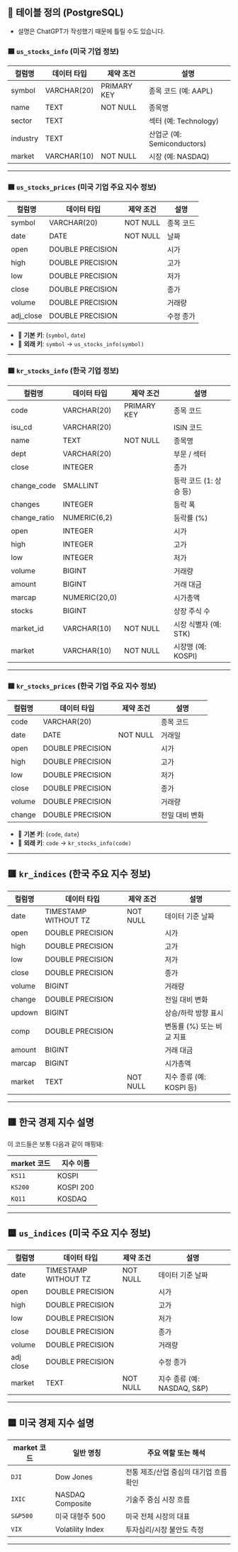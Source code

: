 ## 📘 테이블 정의 (PostgreSQL)
- 설명은 ChatGPT가 작성했기 때문에 틀릴 수도 있습니다.

### 🟦 `us_stocks_info` (미국 기업 정보)

| 컬럼명   | 데이터 타입     | 제약 조건        | 설명                       |
|----------|------------------|------------------|----------------------------|
| symbol   | VARCHAR(20)      | PRIMARY KEY      | 종목 코드 (예: AAPL)       |
| name     | TEXT             | NOT NULL         | 종목명                     |
| sector   | TEXT             |                  | 섹터 (예: Technology)      |
| industry | TEXT             |                  | 산업군 (예: Semiconductors)|
| market   | VARCHAR(10)      | NOT NULL         | 시장 (예: NASDAQ)          |

---

### 🟦 `us_stocks_prices` (미국 기업 주요 지수 정보)

| 컬럼명   | 데이터 타입     | 제약 조건        | 설명                   |
|----------|------------------|------------------|------------------------|
| symbol   | VARCHAR(20)      | NOT NULL         | 종목 코드              |
| date     | DATE             | NOT NULL         | 날짜                   |
| open     | DOUBLE PRECISION |                  | 시가                   |
| high     | DOUBLE PRECISION |                  | 고가                   |
| low      | DOUBLE PRECISION |                  | 저가                   |
| close    | DOUBLE PRECISION |                  | 종가                   |
| volume   | DOUBLE PRECISION |                  | 거래량                 |
| adj_close| DOUBLE PRECISION |                  | 수정 종가              |

- 🔑 **기본 키**: (`symbol`, `date`)
- 🔗 **외래 키**: `symbol` → `us_stocks_info(symbol)`

---

### 🟥 `kr_stocks_info` (한국 기업 정보)

| 컬럼명       | 데이터 타입     | 제약 조건    | 설명                    |
|--------------|------------------|--------------|-------------------------|
| code         | VARCHAR(20)      | PRIMARY KEY  | 종목 코드               |
| isu_cd       | VARCHAR(20)      |              | ISIN 코드               |
| name         | TEXT             | NOT NULL     | 종목명                  |
| dept         | VARCHAR(20)      |              | 부문 / 섹터             |
| close        | INTEGER          |              | 종가                    |
| change_code  | SMALLINT         |              | 등락 코드 (1: 상승 등)  |
| changes      | INTEGER          |              | 등락 폭                 |
| change_ratio | NUMERIC(6,2)     |              | 등락률 (%)              |
| open         | INTEGER          |              | 시가                    |
| high         | INTEGER          |              | 고가                    |
| low          | INTEGER          |              | 저가                    |
| volume       | BIGINT           |              | 거래량                  |
| amount       | BIGINT           |              | 거래 대금               |
| marcap       | NUMERIC(20,0)    |              | 시가총액                |
| stocks       | BIGINT           |              | 상장 주식 수            |
| market_id    | VARCHAR(10)      | NOT NULL     | 시장 식별자 (예: STK)   |
| market       | VARCHAR(10)      | NOT NULL     | 시장명 (예: KOSPI)      |

---

### 🟥 `kr_stocks_prices` (한국 기업 주요 지수 정보)

| 컬럼명   | 데이터 타입     | 제약 조건        | 설명                 |
|----------|------------------|------------------|----------------------|
| code     | VARCHAR(20)      |                  | 종목 코드            |
| date     | DATE             | NOT NULL         | 거래일               |
| open     | DOUBLE PRECISION |                  | 시가                 |
| high     | DOUBLE PRECISION |                  | 고가                 |
| low      | DOUBLE PRECISION |                  | 저가                 |
| close    | DOUBLE PRECISION |                  | 종가                 |
| volume   | DOUBLE PRECISION |                  | 거래량               |
| change   | DOUBLE PRECISION |                  | 전일 대비 변화       |

- 🔑 **기본 키**: (`code`, `date`)
- 🔗 **외래 키**: `code` → `kr_stocks_info(code)`

---

## 🟥 `kr_indices` (한국 주요 지수 정보)

| 컬럼명     | 데이터 타입             | 제약 조건    | 설명                      |
|------------|--------------------------|---------------|---------------------------|
| date       | TIMESTAMP WITHOUT TZ     | NOT NULL      | 데이터 기준 날짜          |
| open       | DOUBLE PRECISION         |               | 시가                      |
| high       | DOUBLE PRECISION         |               | 고가                      |
| low        | DOUBLE PRECISION         |               | 저가                      |
| close      | DOUBLE PRECISION         |               | 종가                      |
| volume     | BIGINT                   |               | 거래량                    |
| change     | DOUBLE PRECISION         |               | 전일 대비 변화            |
| updown     | BIGINT                   |               | 상승/하락 방향 표시       |
| comp       | DOUBLE PRECISION         |               | 변동률 (%) 또는 비교 지표 |
| amount     | BIGINT                   |               | 거래 대금                 |
| marcap     | BIGINT                   |               | 시가총액                  |
| market     | TEXT                     | NOT NULL      | 지수 종류 (예: KOSPI 등)  |

---

## 🟥 한국 경제 지수 설명


이 코드들은 보통 다음과 같이 매핑돼:

| market 코드 | 지수 이름     |
|---------------------|--------------|
| `KS11`             | KOSPI        |
| `KS200`            | KOSPI 200    |
| `KQ11`             | KOSDAQ       |

---

## 🟦 `us_indices` (미국 주요 지수 정보)

| 컬럼명     | 데이터 타입             | 제약 조건    | 설명                      |
|------------|--------------------------|---------------|---------------------------|
| date       | TIMESTAMP WITHOUT TZ     | NOT NULL      | 데이터 기준 날짜          |
| open       | DOUBLE PRECISION         |               | 시가                      |
| high       | DOUBLE PRECISION         |               | 고가                      |
| low        | DOUBLE PRECISION         |               | 저가                      |
| close      | DOUBLE PRECISION         |               | 종가                      |
| volume     | DOUBLE PRECISION         |               | 거래량                    |
| adj close  | DOUBLE PRECISION         |               | 수정 종가                 |
| market     | TEXT                     | NOT NULL      | 지수 종류 (예: NASDAQ, S&P) |

---


## 🟦 미국 경제 지수 설명


| market 코드 | 일반 명칭             | 주요 역할 또는 해석 |
|-----------|------------------------|---------------------|
| `DJI`     | Dow Jones              | 전통 제조/산업 중심의 대기업 흐름 확인 |
| `IXIC`    | NASDAQ Composite       | 기술주 중심 시장 흐름 |
| `S&P500`  | 미국 대형주 500        | 미국 전체 시장의 대표 |
| `VIX`     | Volatility Index       | 투자심리/시장 불안도 측정 |

---


